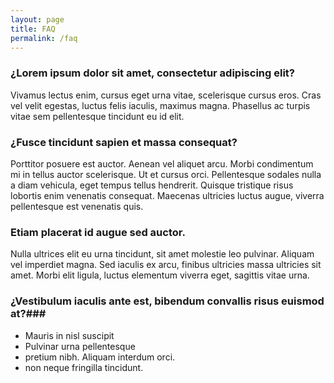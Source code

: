 ```yaml
---
layout: page
title: FAQ
permalink: /faq
---
```


### ¿Lorem ipsum dolor sit amet, consectetur adipiscing elit? ###

Vivamus lectus enim, cursus eget urna vitae, scelerisque cursus eros. Cras vel velit egestas, luctus felis iaculis, maximus magna. Phasellus ac turpis vitae sem pellentesque tincidunt eu id elit.

### ¿Fusce tincidunt sapien et massa consequat? ###
Porttitor posuere est auctor. Aenean vel aliquet arcu. Morbi condimentum mi in tellus auctor scelerisque. Ut et cursus orci. Pellentesque sodales nulla a diam vehicula, eget tempus tellus hendrerit. Quisque tristique risus lobortis enim venenatis consequat. Maecenas ultricies luctus augue, viverra pellentesque est venenatis quis.

### Etiam placerat id augue sed auctor. ###
Nulla ultrices elit eu urna tincidunt, sit amet molestie leo pulvinar. Aliquam vel imperdiet magna. Sed iaculis ex arcu, finibus ultricies massa ultricies sit amet. Morbi elit ligula, luctus elementum viverra eget, sagittis vitae urna.

### ¿Vestibulum iaculis ante est, bibendum convallis risus euismod at?###
- Mauris in nisl suscipit
- Pulvinar urna pellentesque
- pretium nibh. Aliquam interdum orci.
- non neque fringilla tincidunt.
